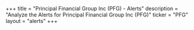 +++
title = "Principal Financial Group Inc (PFG) - Alerts"
description = "Analyze the Alerts for Principal Financial Group Inc (PFG)"
ticker = "PFG"
layout = "alerts"
+++

